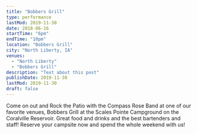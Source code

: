 ```yaml
---
title: "Bobbers Grill"
type: performance
lastMod: 2019-11-30
date: 2018-06-16
startTime: "6pm"
endTime: "10pm"
location: "Bobbers Grill"
city: "North Liberty, IA"
venues:
  - "North Liberty"
  - "Bobbers Grill"
description: "Text about this post"
publishDate: 2019-11-30
lastMod: 2019-11-30
draft: false
---
```

Come on out and Rock the Patio with the Compass Rose Band at one of our favorite venues, Bobbers Grill at the Scales Pointe Campground on the Coralville Reservoir. Great food and drinks and the best bartenders and staff! Reserve your campsite now and spend the whole weekend with us!
